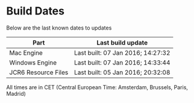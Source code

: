 # Build Dates

Below are the last known dates to updates

Part | Last build update
-----|-----
Mac Engine | Last built: 07 Jan 2016; 14:27:32
Windows Engine | Last built: 07 Jan 2016; 14:33:44
JCR6 Resource Files | Last built: 05 Jan 2016; 20:32:08
All times are in CET (Central European Time: Amsterdam, Brussels, Paris, Madrid)



